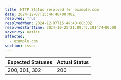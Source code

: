 ```yaml
---
title: HTTP Status resolved for example.com
date: 2024-12-07T15:46:40+00:00Z
resolved: True
resolvedWhen: 2024-12-07T15:46:40+00:00Z
resolvedStartTime: 2024-10-25T21:09:43.191474+00:00
severity: notice
affected:
  - example.com
section: issue
---
```


| Expected Statuses | Actual Status  |
|-------------------|----------------|
| 200, 301, 302 | 200 |
